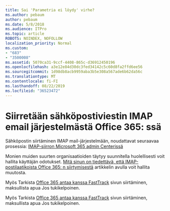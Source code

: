 ```yaml
---
title: Sai 'Parametria ei löydy' virhe?
ms.author: pebaum
author: pebaum
ms.date: 5/8/2018
ms.audience: ITPro
ms.topic: article
ROBOTS: NOINDEX, NOFOLLOW
localization_priority: Normal
ms.custom:
- "683"
- "3500008"
ms.assetid: 5070ca31-9ccf-4408-865c-d36912450196
ms.openlocfilehash: a3e12e84d30dc3fed34142c5c60d8fa2ffd6ee56
ms.sourcegitcommit: 1d98db8acb9959aba3b5e308a567ade6b62da56c
ms.translationtype: MT
ms.contentlocale: fi-FI
ms.lasthandoff: 08/22/2019
ms.locfileid: "36523472"
---
```

# <a name="migrating-email-from-imap-email-system-to-office-365"></a>Siirretään sähköpostiviestin IMAP email järjestelmästä Office 365: ssä

Sähköpostin siirtäminen IMAP mail-järjestelmään, noudattavat seuraavaa prosessia: [IMAP-siirron Microsoft 365 admin Centerissä](https://support.office.com/article/4682f2e4-f720-4868-91ab-207f5b0c325d)
  
Monien muiden suurten organisaatioiden täytyy suunnitella huolellisesti voit hallita käyttäjän odotukset. [Mitä sinun on tiedettävä, että IMAP-postilaatikoista Office 365: n siirtymisestä](https://docs.microsoft.com/Exchange/mailbox-migration/migrating-imap-mailboxes/migrating-imap-mailboxes) artikkelin avulla voit hallita muutosta.

Myös Tarkista [Office 365 antaa kanssa FastTrack](https://www.microsoft.com/fasttrack/microsoft-365/office-365) sivun siirtäminen, maksullista apua Jos tukikelpoinen.
  

Myös Tarkista [Office 365 antaa kanssa FastTrack](https://www.microsoft.com/fasttrack/microsoft-365/office-365) sivun siirtäminen, maksullista apua Jos tukikelpoinen.
  